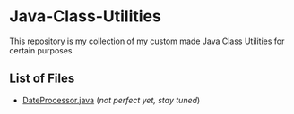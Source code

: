 # Java-Class-Utilities
This repository is my collection of my custom made Java Class Utilities for certain purposes

## List of Files
- [DateProcessor.java](https://github.com/Fredo-Ronan/Java-Class-Utilities/tree/main/dateProcessorPackage) (_not perfect yet, stay tuned_)
